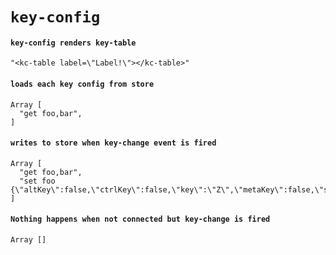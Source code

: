 # `key-config`

#### `key-config renders key-table`

```
"<kc-table label=\"Label!\"></kc-table>"
```

#### `loads each key config from store`

```
Array [
  "get foo,bar",
]
```

#### `writes to store when key-change event is fired`

```
Array [
  "get foo,bar",
  "set foo {\"altKey\":false,\"ctrlKey\":false,\"key\":\"Z\",\"metaKey\":false,\"shiftKey\":true}",
]
```

#### `Nothing happens when not connected but key-change is fired`

```
Array []
```

